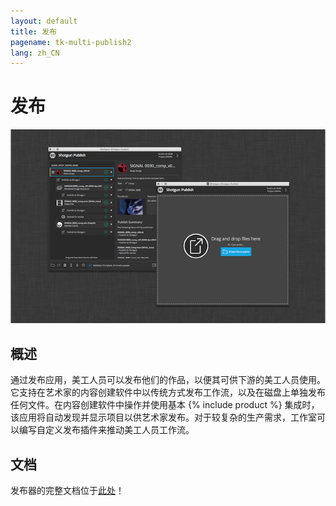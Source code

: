 ```yaml
---
layout: default
title: 发布
pagename: tk-multi-publish2
lang: zh_CN
---
```


# 发布

![发布器](../images/apps/sg_publisher_1.png)

## 概述

通过发布应用，美工人员可以发布他们的作品，以便其可供下游的美工人员使用。它支持在艺术家的内容创建软件中以传统方式发布工作流，以及在磁盘上单独发布任何文件。在内容创建软件中操作并使用基本 {% include product %} 集成时，该应用将自动发现并显示项目以供艺术家发布。对于较复杂的生产需求，工作室可以编写自定义发布插件来推动美工人员工作流。

## 文档

发布器的完整文档位于[此处](https://developer.shotgridsoftware.com/zh_CN/d587be80/?title=Integrations+User+Guide#the-publisher)！

